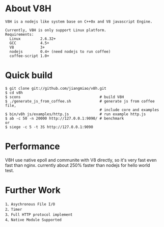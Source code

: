 About V8H
=========

    V8H is a nodejs like system base on C++0x and V8 javascript Engine. 

    Currently, V8H is only support Linux platform.
    Requirements:
      Linux         2.6.32+
      GCC           4.5+
      V8            3+
      nodejs        0.4+ (need nodejs to run coffee)
      coffee-script 1.0+

Quick build
===========

    $ git clone git://github.com/jiangmiao/v8h.git
    $ cd v8h
    $ scons                                    # build V8H
    $ ./generate_js_from_coffee.sh             # generate js from coffee file,
                                               # include core and examples
    $ bin/v8h js/examples/http.js              # run example http.js
    $ ab -c 50 -n 20000 http://127.0.0.1:9090/ # benchmark
    or
    $ siege -c 5 -t 3S http://127.0.0.1:9090

Performance
===========
V8H use native epoll and communite with V8 directly, so it's very fast even fast than nginx.
currently about 250% faster than nodejs for hello world test.

Further Work
============

    1、Asychronous File I/O
    2、Timer
    3、Full HTTP protocol implement
    4、Native Module Supported


